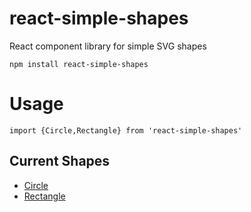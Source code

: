 # react-simple-shapes
React component library for simple SVG shapes

```
npm install react-simple-shapes
```

# Usage
```
import {Circle,Rectangle} from 'react-simple-shapes'
```

## Current Shapes
* [Circle](src/components/Shapes/Circle/README.md)
* [Rectangle](src/components/Shapes/Rectangle/README.md) 
